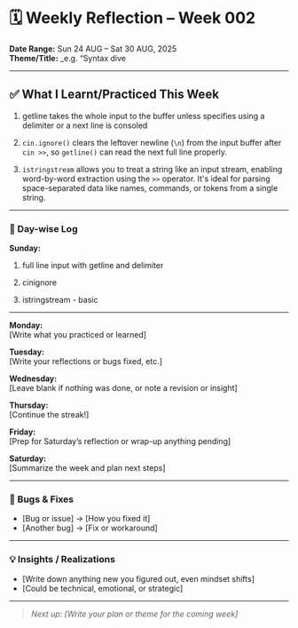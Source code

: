 # 🗓️ Weekly Reflection – Week 002

**Date Range:** Sun 24 AUG – Sat 30 AUG, 2025  
**Theme/Title:** _e.g. “Syntax dive

---

## ✅ What I Learnt/Practiced This Week

1. getline takes the whole input to the buffer unless specifies using a delimiter or a next line is consoled

2. `cin.ignore()` clears the leftover newline (`\n`) from the input buffer after `cin >>`, so `getline()` can read the next full line properly.

3. `istringstream` allows you to treat a string like an input stream, enabling word-by-word extraction using the `>>` operator. It's ideal for parsing space-separated data like names, commands, or tokens from a single string.

---

### 📆 Day-wise Log

**Sunday:**

1. full line input with getline and delimiter

2. cinignore

3. istringstream - basic

---

**Monday:**  
[Write what you practiced or learned]

**Tuesday:**  
[Write your reflections or bugs fixed, etc.]

**Wednesday:**  
[Leave blank if nothing was done, or note a revision or insight]

**Thursday:**  
[Continue the streak!]

**Friday:**  
[Prep for Saturday’s reflection or wrap-up anything pending]

**Saturday:**  
[Summarize the week and plan next steps]

---

### 🧩 Bugs & Fixes

- [Bug or issue] → [How you fixed it]  
- [Another bug] → [Fix or workaround]

---

### 💡 Insights / Realizations

- [Write down anything new you figured out, even mindset shifts]
- [Could be technical, emotional, or strategic]

---

> _Next up: [Write your plan or theme for the coming week]_
